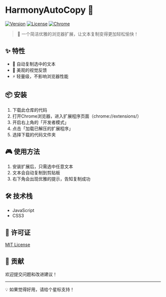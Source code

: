 # HarmonyAutoCopy 🚀

[![Version](https://img.shields.io/badge/version-1.0-blue.svg)]()
[![License](https://img.shields.io/badge/license-MIT-green.svg)]()
[![Chrome](https://img.shields.io/badge/chrome-compatible-brightgreen.svg)]()

> 🎯 一个简洁优雅的浏览器扩展，让文本复制变得更加轻松愉快！

## ✨ 特性

- 🔄 自动复制选中的文本
- 🎨 美观的视觉反馈
- ⚡ 轻量级，不影响浏览器性能

## 📦 安装

1. 下载此仓库的代码
2. 打开Chrome浏览器，进入扩展程序页面（chrome://extensions/）
3. 开启右上角的「开发者模式」
4. 点击「加载已解压的扩展程序」
5. 选择下载的代码文件夹

## 🎮 使用方法

1. 安装扩展后，只需选中任意文本
2. 文本会自动复制到剪贴板
3. 右下角会出现优雅的提示，告知复制成功

## 🛠️ 技术栈

- JavaScript
- CSS3

## 📝 许可证

[MIT License](LICENSE)

## 🤝 贡献

欢迎提交问题和改进建议！

---

💡 如果觉得好用，请给个星标支持！
